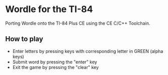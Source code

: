 # Wordle for the TI-84

Porting Wordle onto the TI-84 Plus CE using the CE C/C++ Toolchain.

## How to play

- Enter letters by pressing keys with corresponding letter in GREEN (alpha keys)
- Submit word by pressing the "enter" key
- Exit the game by pressing the "clear" key
